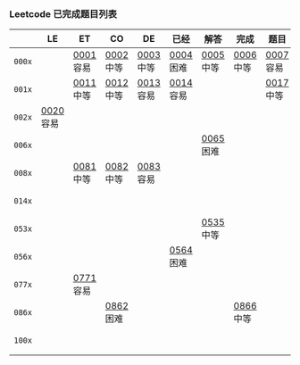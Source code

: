 ### Leetcode 已完成题目列表
| | LE | ET | CO | DE | 已经 | 解答 | 完成 | 题目 | 索引 | 列表 |
|------|------|------|------|------|------|------|------|------|------|------|
|`000x`| |[0001](done/0001-0100/0001.two-sum.js)容易|[0002](done/0001-0100/0002.add-two-numbers.js)中等|[0003](done/0001-0100/0003.longest-substring-without-repeating-characters.js)中等|[0004](done/0001-0100/0004.median-of-two-sorted-arrays.js)困难|[0005](done/0001-0100/0005.longest-palindromic-substring.js)中等|[0006](done/0001-0100/0006.zigzag-conversion.js)中等|[0007](done/0001-0100/0007.reverse-integer.js)容易|[0008](done/0001-0100/0008.string-to-integer-atoi.js)中等|[0009](done/0001-0100/0009.palindrome-number.js)容易|
|`001x`| |[0011](done/0001-0100/0011.container-with-most-water.js)中等|[0012](done/0001-0100/0012.integer-to-roman.js)中等|[0013](done/0001-0100/0013.roman-to-integer.js)容易|[0014](done/0001-0100/0014.longest-common-prefix.js)容易| | |[0017](done/0001-0100/0017.letter-combinations-of-a-phone-number.js)中等| | |
|`002x`|[0020](done/0001-0100/0020.valid-parentheses.js)容易| | | | | | | | |[0029](done/0001-0100/0029.divide-two-integers.js)中等|
|`006x`| | | | | |[0065](done/0001-0100/0065.valid-number.js)困难| | | | |
|`008x`| |[0081](done/0001-0100/0081.search-in-rotated-sorted-array-ii.js)中等|[0082](done/0001-0100/0082.remove-duplicates-from-sorted-list-ii.js)中等|[0083](done/0001-0100/0083.remove-duplicates-from-sorted-list.js)容易| | | | | | |
|`014x`| | | | | | | | | |[0149](done/0101-0200/0149.max-points-on-a-line.js)困难|
|`053x`| | | | | |[0535](done/0501-0600/0535.encode-and-decode-tinyurl.js)中等| | | | |
|`056x`| | | | |[0564](done/0501-0600/0564.find-the-closest-palindrome.js)困难| | | | | |
|`077x`| |[0771](done/0701-0800/0771.jewels-and-stones.js)容易| | | | | | | | |
|`086x`| | |[0862](done/0801-0900/0862.shortest-subarray-with-sum-at-least-k.js)困难| | | |[0866](done/0801-0900/0866.prime-palindrome.js)中等| | | |
|`100x`| | | | | | | | | |[1009](done/1001-1100/1009.complement-of-base-10-integer.js)容易|